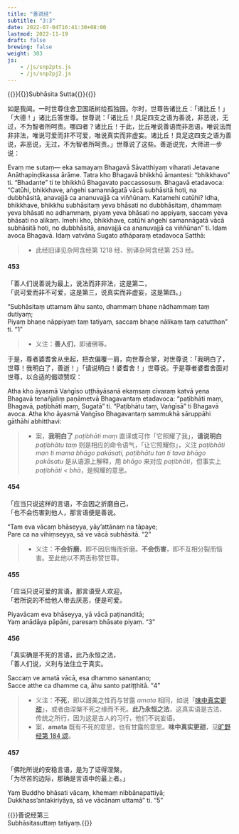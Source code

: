 ```yaml
---
title: "善说经"
subtitle: "3:3"
date: 2022-07-04T16:41:30+08:00
lastmod: 2022-11-19
draft: false
brewing: false
weight: 303
js:
    - /js/snp2pts.js
    - /js/snp2pj2.js
---
```



{{<subtitle>}}{{<suttalink src="snp3.3">}}Subhāsita Sutta{{</suttalink>}}{{</subtitle>}}

如是我闻。一时世尊住舍卫国祇树给孤独园。尔时，世尊告诸比丘：「诸比丘！」「大德！」诸比丘答世尊。世尊说：「诸比丘！具足四支之语为善说，非恶说，无过，不为智者所呵责。哪四者？诸比丘！于此，比丘唯说善语而非恶语，唯说法而非非法，唯说可爱而非不可爱，唯说真实而非虚妄。诸比丘！具足这四支之语为善说，非恶说，无过，不为智者所呵责。」世尊说了这些。善逝说完，大师进一步说：

Evaṃ me sutaṃ— eka samayaṃ Bhagavā Sāvatthiyaṃ viharati Jetavane Anāthapiṇḍikassa ārāme. Tatra kho Bhagavā bhikkhū āmantesi: “bhikkhavo” ti. “Bhadante” ti te bhikkhū Bhagavato paccassosuṃ. Bhagavā etadavoca: “Catūhi, bhikkhave, aṅgehi samannāgatā vācā subhāsitā hoti, na dubbhāsitā, anavajjā ca ananuvajjā ca viññūnaṃ. Katamehi catūhi? Idha, bhikkhave, bhikkhu subhāsitaṃ yeva bhāsati no dubbhāsitaṃ, dhammaṃ yeva bhāsati no adhammaṃ, piyaṃ yeva bhāsati no appiyaṃ, saccaṃ yeva bhāsati no alikaṃ. Imehi kho, bhikkhave, catūhi aṅgehi samannāgatā vācā subhāsitā hoti, no dubbhāsitā, anavajjā ca ananuvajjā ca viññūnan” ti. Idam avoca Bhagavā. Idaṃ vatvāna Sugato athāparaṃ etadavoca Satthā:

> - 此经旧译见杂阿含经第 1218 经、别译杂阿含经第 253 经。

#### 453

「善人们说善说为最上，说法而非非法，这是第二，  
「说可爱而非不可爱，这是第三，说真实而非虚妄，这是第四。」

“Subhāsitaṃ uttamam āhu santo, dhammaṃ bhaṇe nādhammaṃ taṃ dutiyaṃ;  
Piyaṃ bhaṇe nāppiyaṃ taṃ tatiyaṃ, saccaṃ bhaṇe nālikaṃ taṃ catutthan” ti. <q>1</q>

> - 义注：**善人们**，即诸佛等。

于是，尊者婆耆舍从坐起，把衣偏覆一肩，向世尊合掌，对世尊说：「我明白了，世尊！我明白了，善逝！」「请说明白！婆耆舍！」世尊说。于是尊者婆耆舍面对世尊，以合适的偈颂赞叹：

Atha kho āyasmā Vaṅgīso uṭṭhāyāsanā ekaṃsaṃ cīvaraṃ katvā yena Bhagavā tenañjaliṃ paṇāmetvā Bhagavantaṃ etadavoca: “paṭibhāti maṃ, Bhagavā, paṭibhāti maṃ, Sugatā” ti. “Paṭibhātu taṃ, Vaṅgīsā” ti Bhagavā avoca. Atha kho āyasmā Vaṅgīso Bhagavantaṃ sammukhā sāruppāhi gāthāhi abhitthavi:

> - 案，**我明白了** *paṭibhāti maṃ* 直译或可作「它照耀了我」，**请说明白** *paṭibhātu taṃ* 则是相应的命令语气，「让它照耀你」，义注 *paṭibhāti man ti mama bhāgo pakāsati, paṭibhātu tan ti tava bhāgo pakāsatu* 是从语源上解释，用 *bhāgo* 来对应 *paṭibhāti*，但事实上 *paṭibhāti < bhā*，是照耀的意思。

#### 454

「应当只说这样的言语，不会因之折磨自己，  
「也不会伤害到他人，那言语便是善说。

“Tam eva vācaṃ bhāseyya, yāy’attānaṃ na tāpaye;  
Pare ca na vihiṃseyya, sā ve vācā subhāsitā. <q>2</q>

> - 义注：**不会折磨**，即不因后悔而折磨。**不会伤害**，即不互相分裂而恼害。至此他以不两舌称赞世尊。

#### 455

「应当只说可爱的言语，那言语受人欢迎，  
「若所说的不给他人带去厌恶，便是可爱。

Piyavācam eva bhāseyya, yā vācā paṭinanditā;  
Yaṃ anādāya pāpāni, paresaṃ bhāsate piyaṃ. <q>3</q>

#### 456

「真实确是不死的言语，此乃永恒之法，  
「善人们说，义利与法住立于真实。

Saccaṃ ve amatā vācā, esa dhammo sanantano;  
Sacce atthe ca dhamme ca, āhu santo patiṭṭhitā. <q>4</q>

> - 义注：**不死**，即以甜美之性而与甘露 *amata* 相同，如说「[味中真实更甜](../110/#184)」，或者由涅槃不死之缘而不死。**此乃永恒之法**，这真实语是古法、传统之所行，因为这是古人的习行，他们不说妄语。
> - 案，**amata** 既有不死的意思，也有甘露的意思。**味中真实更甜**，见[旷野经第 184 颂](../110/#184)。

#### 457

「佛陀所说的安稳言语，是为了证得涅槃，  
「为尽苦的边际，那确是言语中的最上者。」

Yaṃ Buddho bhāsati vācaṃ, khemaṃ nibbānapattiyā;  
Dukkhass’antakiriyāya, sā ve vācānam uttamā” ti. <q>5</q>


{{<eof>}}善说经第三<br><span class="pi">Subhāsitasuttaṃ tatiyaṃ.</span>{{</eof>}}